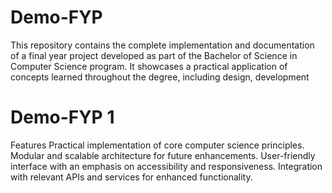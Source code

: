 # Demo-FYP
This repository contains the complete implementation and documentation of a final year project developed as part of the Bachelor of Science in Computer Science program. It showcases a practical application of concepts learned throughout the degree, including design, development
#  Demo-FYP 1
Features
Practical implementation of core computer science principles.
Modular and scalable architecture for future enhancements.
User-friendly interface with an emphasis on accessibility and responsiveness.
Integration with relevant APIs and services for enhanced functionality.

